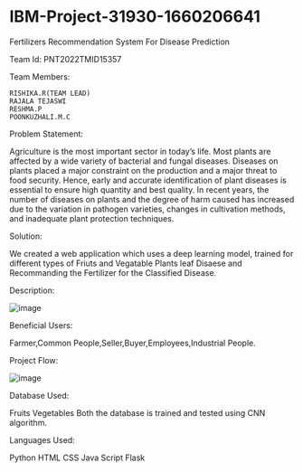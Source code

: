 # IBM-Project-31930-1660206641
Fertilizers Recommendation System For Disease Prediction

Team Id: PNT2022TMID15357

Team Members:

    RISHIKA.R(TEAM LEAD)
    RAJALA TEJASWI
    RESHMA.P
    POONKUZHALI.M.C

Problem Statement:

   Agriculture is the most important sector in today’s life. Most plants are affected by a wide variety of bacterial and fungal diseases. Diseases on plants placed a major constraint on the production and a major threat to food security. Hence, early and accurate identification of plant diseases is essential to ensure high quantity and best quality. In recent years, the number of diseases on plants and the degree of harm caused has increased due to the variation in pathogen varieties, changes in cultivation methods, and inadequate plant protection techniques.

Solution:

  We created a web application which uses a deep learning model, trained for different types of Friuts and Vegatable Plants leaf Disaese and Recommanding the Fertilizer for the Classified Disease.
  
 Description:
 
![image](https://user-images.githubusercontent.com/66688092/203695960-a9ca7884-82fd-40c1-bc06-58c92312f042.png)

Beneficial Users:

Farmer,Common People,Seller,Buyer,Employees,Industrial People.

Project Flow:

![image](https://user-images.githubusercontent.com/66688092/203699123-4a9219fe-81d3-4860-8e24-458cb71e3228.png)



Database Used:

   Fruits
   Vegetables
 Both the database is trained and tested using CNN algorithm.
 
 Languages Used:
 
 Python
 HTML
 CSS
 Java Script
 Flask
 
 
 
 
 
 



